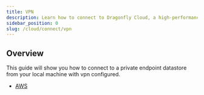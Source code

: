 ```yaml
---
title: VPN
description: Learn how to connect to Dragonfly Cloud, a high-performance in-memory data store compatible with VPN. Follow our guide to get started seamlessly.
sidebar_position: 0
slug: /cloud/connect/vpn
---
```


## Overview

This guide will show you how to connect to a private endpoint datastore from your local machine with vpn configured.

- [AWS](aws.md)
